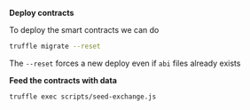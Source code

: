 
**Deploy contracts**

To deploy the smart contracts we can do 

```sh
truffle migrate --reset
```

The `--reset` forces a new deploy even if `abi` files already exists

**Feed the contracts with data**

```sh
truffle exec scripts/seed-exchange.js
```






